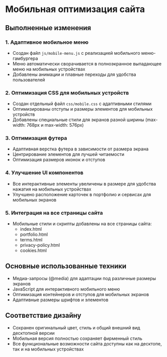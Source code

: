 # Мобильная оптимизация сайта

## Выполненные изменения

### 1. Адаптивное мобильное меню
- Создан файл `js/mobile-menu.js` с реализацией мобильного меню-гамбургера
- Меню автоматически сворачивается в полноэкранное выпадающее меню на мобильных устройствах
- Добавлены анимации и плавные переходы для удобства пользователей

### 2. Оптимизация CSS для мобильных устройств
- Создан отдельный файл `css/mobile.css` с адаптивными стилями
- Оптимизированы отступы и размеры элементов для мобильных устройств
- Добавлены специальные стили для экранов разной ширины (max-width: 768px и max-width: 576px)

### 3. Оптимизация футера
- Адаптивная верстка футера в зависимости от размера экрана
- Центрирование элементов для лучшей читаемости
- Оптимизация размеров иконок и отступов

### 4. Улучшение UI компонентов
- Все интерактивные элементы увеличены в размере для удобства нажатия на мобильных устройствах
- Улучшено расположение карточек в портфолио и сервисах для мобильных экранов

### 5. Интеграция на все страницы сайта
- Мобильные стили и скрипты добавлены на все страницы сайта:
  - index.html
  - portfolio.html
  - terms.html
  - privacy-policy.html
  - cookies.html

## Основные использованные техники
- Медиа-запросы (@media) для адаптации под различные размеры экранов
- JavaScript для интерактивного мобильного меню
- Оптимизация контейнеров и отступов для мобильных экранов
- Адаптивные размеры шрифтов и элементов

## Соответствие дизайну
- Сохранен оригинальный цвет, стиль и общий внешний вид десктопной версии
- Мобильная версия полностью сохраняет фирменный стиль
- Все функциональные возможности сайта доступны как на десктопе, так и на мобильных устройствах 
